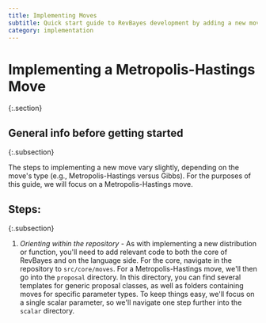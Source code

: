 ```yaml
---
title: Implementing Moves
subtitle: Quick start guide to RevBayes development by adding a new move
category: implementation
---
```


# Implementing a Metropolis-Hastings Move
{:.section}

## General info before getting started
{:.subsection}

The steps to implementing a new move vary slightly, depending on the move's type (e.g., Metropolis-Hastings versus Gibbs). For the purposes of this guide, we will focus on a Metropolis-Hastings move.

## Steps:
{:.subsection}

1. _Orienting within the repository_ - As with implementing a new distribution or function, you'll need to add relevant code to both the core of RevBayes and on the language side. For the core, navigate in the repository to `src/core/moves`. For a Metropolis-Hastings move, we'll then go into the `proposal` directory. In this directory, you can find several templates for generic proposal classes, as well as folders containing moves for specific parameter types. To keep things easy, we'll focus on a single scalar parameter, so we'll navigate one step further into the `scalar` directory. 